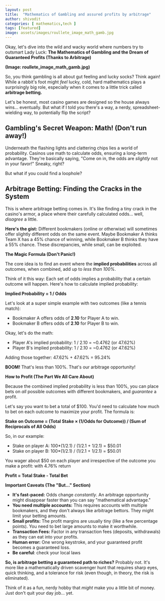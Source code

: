 ```yaml
---
layout: post
title:  "Mathematics of Gambling and assured profits by arbitrage"
author: shivodit
categories: [ mathematics,tech ]
tags: [featured]
image: assets/images/roullete_image_math_gamb.jpg
---
```

Okay, let's dive into the wild and wacky world where numbers try to outsmart Lady Luck: **The Mathematics of Gambling and the Dream of Guaranteed Profits (Thanks to Arbitrage)**

**(Image: roullete_image_math_gamb.jpg)**

So, you think gambling is all about gut feeling and lucky socks? Think again! While a rabbit's foot might *feel* lucky, cold, hard mathematics plays a surprisingly big role, especially when it comes to a little trick called **arbitrage betting.**

Let's be honest, most casino games are designed so the house always wins... eventually. But what if I told you there's a way, a nerdy, spreadsheet-wielding way, to potentially flip the script?

## Gambling's Secret Weapon: Math! (Don't run away!)

Underneath the flashing lights and clattering chips lies a world of probability. Casinos use math to calculate odds, ensuring a long-term advantage. They're basically saying, "Come on in, the odds are *slightly* not in your favor!" Sneaky, right?

But what if you could find a loophole?

## Arbitrage Betting: Finding the Cracks in the System

This is where arbitrage betting comes in. It's like finding a tiny crack in the casino's armor, a place where their carefully calculated odds... well, *disagree* a little.

**Here's the gist:** Different bookmakers (online or otherwise) will sometimes offer slightly different odds on the same event. Maybe Bookmaker A thinks Team X has a 45% chance of winning, while Bookmaker B thinks they have a 55% chance. These discrepancies, while small, can be exploited.

**The Magic Formula (Don't Panic!)**

The core idea is to find an event where the **implied probabilities** across all outcomes, when combined, add up to *less than 100%*.

Think of it this way: Each set of odds implies a probability that a certain outcome will happen. Here's how to calculate implied probability:

**Implied Probability = 1 / Odds**

Let's look at a super simple example with two outcomes (like a tennis match):

*   Bookmaker A offers odds of **2.10** for Player A to win.
*   Bookmaker B offers odds of **2.10** for Player B to win.

Okay, let's do the math:

*   Player A's implied probability: 1 / 2.10 = ~0.4762 (or 47.62%)
*   Player B's implied probability: 1 / 2.10 = ~0.4762 (or 47.62%)

Adding those together: 47.62% + 47.62% = 95.24%

**BOOM!** That's less than 100%. That's our arbitrage opportunity!

**How to Profit (The Part We All Care About)**

Because the combined implied probability is less than 100%, you can place bets on *all* possible outcomes with different bookmakers, and *guarantee* a profit.

Let's say you want to bet a total of $100. You'd need to calculate how much to bet on each outcome to maximize your profit. The formula is:

**Stake on Outcome = (Total Stake × (1/Odds for Outcome)) / (Sum of Reciprocals of All Odds)**

So, in our example:

* Stake on player A: 100*(1/2.1) / (1/2.1 + 1/2.1) = $50.01
* Stake on player B: 100*(1/2.1) / (1/2.1 + 1/2.1) = $50.01

You wager about $50 on each player and irrespective of the outcome you make a profit: with 4.76% return

**Profit = Total Stake - Total Bet**

**Important Caveats (The "But..." Section)**

*   **It's fast-paced:** Odds change *constantly*. An arbitrage opportunity might disappear faster than you can say "mathematical advantage."
*   **You need multiple accounts:** This requires accounts with multiple bookmakers, and they don't always like arbitrage bettors. They might limit your betting amounts.
*   **Small profits:** The profit margins are usually tiny (like a few percentage points). You need to bet large amounts to make it worthwhile.
*   **Transaction Fees:** Factor in any transaction fees (deposits, withdrawals) as they can eat into your profits.
*   **Human error:** One wrong keystroke, and your guaranteed profit becomes a guaranteed loss.
*   **Be careful**: check your local laws

**So, is arbitrage betting a guaranteed path to riches?** Probably not. It's more like a mathematically driven scavenger hunt that requires sharp eyes, quick thinking, and a tolerance for risk (even though, in theory, the risk is eliminated).

Think of it as a fun, nerdy hobby that *might* make you a little bit of money. Just don't quit your day job... yet.
